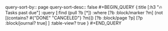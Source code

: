 query-sort-by:: page
query-sort-desc:: false
#+BEGIN_QUERY
{:title [:h3 "🔥 Tasks past due"]
 :query [:find (pull ?b [*])
 :where
   [?b :block/marker ?m]
   (not [(contains? #{"DONE" "CANCELED"} ?m)])
   [?b :block/page ?p]
   [?p :block/journal? true]
 ]
 :table-view? true
}
#+END_QUERY
